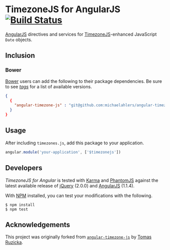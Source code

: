 # TimezoneJS for AngularJS [![Build Status](https://secure.travis-ci.org/michaelahlers/angular-timezone-js.png)](http://travis-ci.org/michaelahlers/angular-timezone-js)

[AngularJS](http://angularjs.com/) directives and services for [TimezoneJS](https://github.com/mde/timezone-js)-enhanced JavaScript `Date` objects.

## Inclusion

### Bower

[Bower](https://github.com/bower/bower) users can add the following to their package dependencies. Be sure to see [_tags_](https://github.com/michaelahlers/angular-timezone-js/tags) for a list of available versions.

```json
{
  {
    "angular-timezone-js" : "git@github.com:michaelahlers/angular-timezone-js.git"
  }
}
```

## Usage

After including `timezones.js`, add this package to your application.

```javascript
angular.module('your-application', ['$timezonejs'])
```

## Developers

_TimezoneJS for Angular_ is tested with [Karma](http://karma-runner.github.io/) and [PhantomJS](http://phantomjs.org/) against the latest available release of [jQuery](http://jquery.com/) (2.0.0) and [AngularJS](http://angularjs.com/) (1.1.4).

With [NPM](http://npmjs.com/) installed, you can test your modifications with the following.

```
$ npm install
$ npm test
```

## Acknowledgements

This project was originally forked from [`angular-timezone-js`](https://github.com/LeZuse/angular-timezone-js) by [Tomas Ruzicka](https://github.com/LeZuse).
